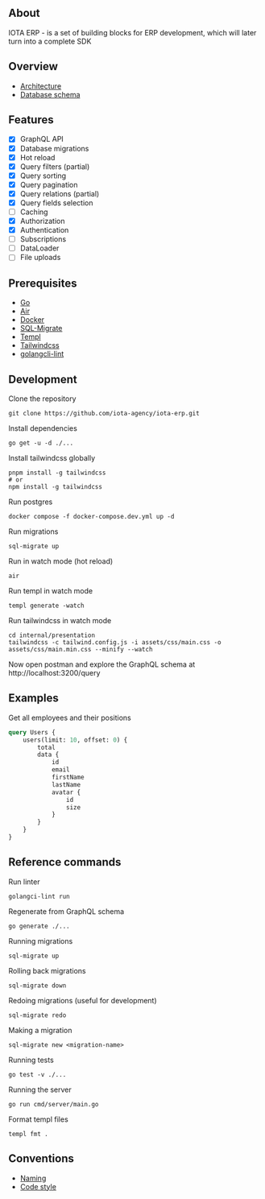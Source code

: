 ## About

IOTA ERP - is a set of building blocks for ERP development, which will later turn into a complete SDK

## Overview

* [Architecture](https://app.excalidraw.com/s/3x4l1qRpK2w/ADYN81ksZsd)
* [Database schema](https://dbdiagram.io/d/ERP-SDK-65fd8cb4ae072629ceb7f50e)

## Features

* [x] GraphQL API
* [x] Database migrations
* [x] Hot reload
* [x] Query filters (partial)
* [x] Query sorting
* [x] Query pagination
* [x] Query relations (partial)
* [x] Query fields selection
* [ ] Caching
* [x] Authorization
* [x] Authentication
* [ ] Subscriptions
* [ ] DataLoader
* [ ] File uploads

## Prerequisites

* [Go](https://golang.org/doc/install)
* [Air](https://github.com/cosmtrek/air#Installation)
* [Docker](https://docs.docker.com/get-docker/)
* [SQL-Migrate](https://github.com/rubenv/sql-migrate)
* [Templ](https://templ.guide/)
* [Tailwindcss](https://tailwindcss.com/docs/installation)
* [golangcli-lint](https://golangci-lint.run/welcome/install/)

## Development

Clone the repository

```shell
git clone https://github.com/iota-agency/iota-erp.git
```

Install dependencies

```shell
go get -u -d ./...
```

Install tailwindcss globally

```shell
pnpm install -g tailwindcss
# or
npm install -g tailwindcss
```

Run postgres

```shell
docker compose -f docker-compose.dev.yml up -d
```

Run migrations

```shell
sql-migrate up
```

Run in watch mode (hot reload)

```shell
air
```

Run templ in watch mode

```shell
templ generate -watch
```

Run tailwindcss in watch mode

```shell
cd internal/presentation
tailwindcss -c tailwind.config.js -i assets/css/main.css -o assets/css/main.min.css --minify --watch
```

Now open postman and explore the GraphQL schema at http://localhost:3200/query

## Examples

Get all employees and their positions

```graphql
query Users {
    users(limit: 10, offset: 0) {
        total
        data {
            id
            email
            firstName
            lastName
            avatar {
                id
                size
            }
        }
    }
}
```

## Reference commands

Run linter
```shell
golangci-lint run
```

Regenerate from GraphQL schema

```shell
go generate ./...
```

Running migrations

```shell
sql-migrate up
```

Rolling back migrations

```shell
sql-migrate down
```

Redoing migrations (useful for development)

```shell
sql-migrate redo
```

Making a migration

```shell
sql-migrate new <migration-name>
```

Running tests

```shell
go test -v ./...
```

Running the server

```shell
go run cmd/server/main.go
```

Format templ files

```shell
templ fmt .
```

## Conventions

* [Naming](CONVENTIONS.MD#naming)
* [Code style](CONVENTIONS.MD#code-style)